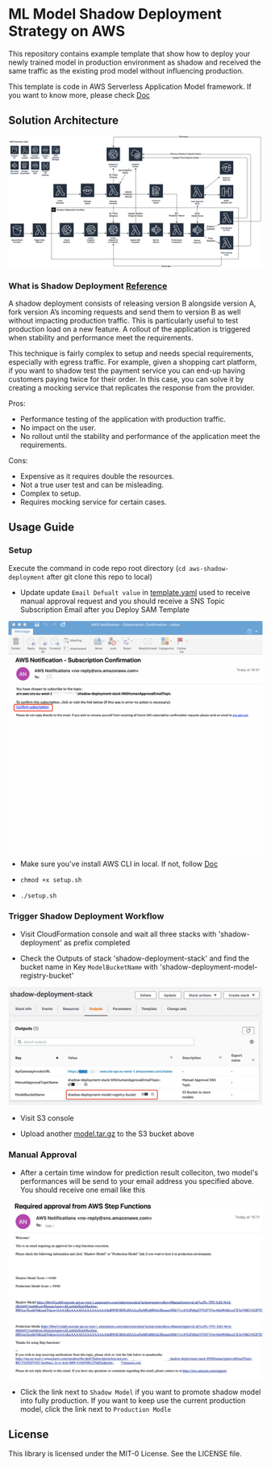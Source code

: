 # ML Model Shadow Deployment Strategy on AWS

This repository contains example template that show how to deploy your newly trained model in production environment as shadow and received the same traffic as the existing prod model without influencing production. 

This template is code in AWS Serverless Application Model framework. If you want to know more, please check [Doc](https://docs.aws.amazon.com/serverless-application-model/latest/developerguide/what-is-sam.html)

## Solution Architecture
![Model Bucket Image](inital_materials/pic/solution_architecture.png)

### What is Shadow Deployment [Reference](https://thenewstack.io/deployment-strategies/#:~:text=A%20shadow%20deployment%20consists%20of,load%20on%20a%20new%20feature.)

A shadow deployment consists of releasing version B alongside version A, fork version A’s incoming requests and send them to version B as well without impacting production traffic. This is particularly useful to test production load on a new feature. A rollout of the application is triggered when stability and performance meet the requirements.

This technique is fairly complex to setup and needs special requirements, especially with egress traffic. For example, given a shopping cart platform, if you want to shadow test the payment service you can end-up having customers paying twice for their order. In this case, you can solve it by creating a mocking service that replicates the response from the provider.


Pros:

- Performance testing of the application with production traffic.
- No impact on the user.
- No rollout until the stability and performance of the application meet the requirements.

Cons:

- Expensive as it requires double the resources.
- Not a true user test and can be misleading.
- Complex to setup.
- Requires mocking service for certain cases.

## Usage Guide

### Setup

Execute the command in code repo root directory (```cd aws-shadow-deployment``` after git clone this repo to local)

- Update update ```Email Defualt value``` in [template.yaml](template.yaml) used to receive manual approval request and you should receive a SNS Topic Subscription Email after you Deploy SAM Template

![SNS Subscription Image](inital_materials/pic/sns_subscribe.png)

- Make sure you've install AWS CLI in local. If not, follow [Doc](https://docs.aws.amazon.com/cli/latest/userguide/cli-chap-install.html)

- ```chmod +x setup.sh```

- ```./setup.sh ```

### Trigger Shadow Deployment Workflow

- Visit CloudFormation console and wait all three stacks with 'shadow-deployment' as prefix completed

- Check the Outputs of stack 'shadow-deployment-stack' and find the bucket name in Key ```ModelBucketName``` with 'shadow-deployment-model-registry-bucket'

![Model Bucket Image](inital_materials/pic/model_bucket.jpg)

- Visit S3 console

- Upload another [model.tar.gz](inital_materials/shadow_model/model.tar.gz) to the S3 bucket above


### Manual Approval

- After a certain time window for prediction result colleciton, two model's performances will be send to your email address you specified above. You should receive one email like this

![Manual Approval Image](inital_materials/pic/manual_approval.jpg)

- Click the link next to ```Shadow Model``` if you want to promote shadow model into fully production. If you want to keep use the current production model, click the link next to ```Production Modle```


## License

This library is licensed under the MIT-0 License. See the LICENSE file.

